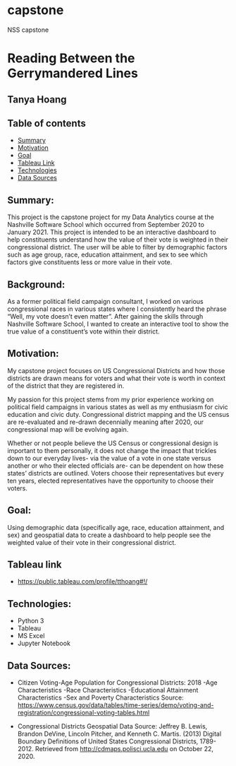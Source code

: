 # capstone
NSS capstone

# Reading Between the Gerrymandered Lines
## Tanya Hoang
## Table of contents
* [Summary](#summary)
* [Motivation](#motivation)
* [Goal](#goal)
* [Tableau Link](#tableau-link)
* [Technologies](#technologies)
* [Data Sources](#data-sources)

## Summary:
This project is the capstone project for my Data Analytics course at the Nashville Software School which occurred from September 2020 to January 2021. This project is intended to be an interactive dashboard to help constituents understand how the value of their vote is weighted in their congressional district. The user will be able to filter by demographic factors such as age group, race, education attainment, and sex to see which factors give constituents less or more value in their vote. 

## Background:
As a former political field campaign consultant, I worked on various congressional races in various states where I consistently heard the phrase “Well, my vote doesn’t even matter”.  After gaining the skills through Nashville Software School, I wanted to create an interactive tool to show the true value of a constituent’s vote within their district. 

## Motivation:
My capstone project focuses on US Congressional Districts and how those districts are drawn means for voters and what their vote is worth in context of the district that they are registered in. 

My passion for this project stems from my prior experience working on political field campaigns in various states as well as my enthusiasm for civic education and civic duty. Congressional district mapping and the US census are re-evaluated and re-drawn decennially meaning after 2020, our congressional map will be evolving again. 

Whether or not people believe the US Census or congressional design is important to them personally, it does not change the impact that trickles down to our everyday lives- via the value of a vote in one state versus another or who their elected officials are- can be dependent on how these states’ districts are outlined. Voters choose their representatives but every ten years, elected representatives have the opportunity to choose their voters.

## Goal:
Using demographic data (specifically age, race, education attainment, and sex) and geospatial data to create a dashboard to help people see the weighted value of their vote in their congressional district. 

## Tableau link
* https://public.tableau.com/profile/tthoang#!/

## Technologies:
* Python 3
* Tableau
* MS Excel
* Jupyter Notebook

## Data Sources:
* Citizen Voting-Age Population for Congressional Districts: 2018 
-Age Characteristics 
-Race Characteristics 
-Educational Attainment Characteristics 
-Sex and Poverty Characteristics 
Source: https://www.census.gov/data/tables/time-series/demo/voting-and-registration/congressional-voting-tables.html

* Congressional Districts Geospatial Data 
Source: Jeffrey B. Lewis, Brandon DeVine, Lincoln Pitcher, and Kenneth C. Martis. (2013) Digital Boundary Definitions of United States Congressional Districts, 1789-2012. Retrieved from http://cdmaps.polisci.ucla.edu on October 22, 2020.